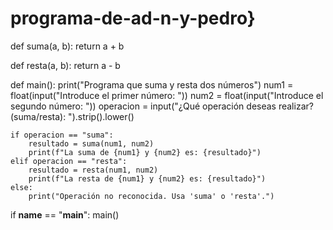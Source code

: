 # programa-de-ad-n-y-pedro}
def suma(a, b):
    return a + b

def resta(a, b):
    return a - b

def main():
    print("Programa que suma y resta dos números")
    num1 = float(input("Introduce el primer número: "))
    num2 = float(input("Introduce el segundo número: "))
    operacion = input("¿Qué operación deseas realizar? (suma/resta): ").strip().lower()

    if operacion == "suma":
        resultado = suma(num1, num2)
        print(f"La suma de {num1} y {num2} es: {resultado}")
    elif operacion == "resta":
        resultado = resta(num1, num2)
        print(f"La resta de {num1} y {num2} es: {resultado}")
    else:
        print("Operación no reconocida. Usa 'suma' o 'resta'.")

if __name__ == "__main__":
    main()
